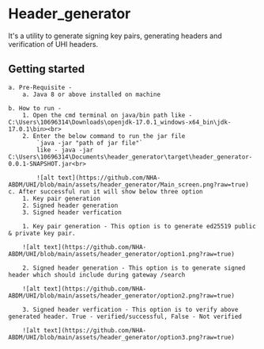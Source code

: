 # Header_generator

It's a utility to generate signing key pairs, generating headers and verification of UHI headers.

## Getting started

	a. Pre-Requisite -
		a. Java 8 or above installed on machine
		
	b. How to run - 
		1. Open the cmd terminal on java/bin path like - C:\Users\10696314\Downloads\openjdk-17.0.1_windows-x64_bin\jdk-17.0.1\bin><br>
		2. Enter the below command to run the jar file
			`java -jar "path of jar file"`
			like - java -jar C:\Users\10696314\Documents\header_generator\target\header_generator-0.0.1-SNAPSHOT.jar<br>
		
			![alt text](https://github.com/NHA-ABDM/UHI/blob/main/assets/header_generator/Main_screen.png?raw=true)
	c. After successful run it will show below three option
		1. Key pair generation
		2. Signed header generation
		3. Signed header verfication

		1. Key pair generation - This option is to generate ed25519 public & private key pair.
		
		![alt text](https://github.com/NHA-ABDM/UHI/blob/main/assets/header_generator/option1.png?raw=true)
		
		2. Signed header generation - This option is to generate signed header which should include during gateway /search
		
		![alt text](https://github.com/NHA-ABDM/UHI/blob/main/assets/header_generator/option2.png?raw=true)
		
		3. Signed header verfication - This option is to verify above generated header. True - verified/successful, False - Not verified
		
		![alt text](https://github.com/NHA-ABDM/UHI/blob/main/assets/header_generator/option3.png?raw=true)
